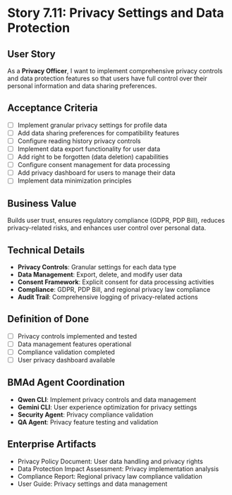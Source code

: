 # Story 7.11: Privacy Settings and Data Protection

## User Story

As a **Privacy Officer**, I want to implement comprehensive privacy controls and data protection features so that users have full control over their personal information and data sharing preferences.

## Acceptance Criteria

- [ ] Implement granular privacy settings for profile data
- [ ] Add data sharing preferences for compatibility features
- [ ] Configure reading history privacy controls
- [ ] Implement data export functionality for user data
- [ ] Add right to be forgotten (data deletion) capabilities
- [ ] Configure consent management for data processing
- [ ] Add privacy dashboard for users to manage their data
- [ ] Implement data minimization principles

## Business Value

Builds user trust, ensures regulatory compliance (GDPR, PDP Bill), reduces privacy-related risks, and enhances user control over personal data.

## Technical Details

- **Privacy Controls**: Granular settings for each data type
- **Data Management**: Export, delete, and modify user data
- **Consent Framework**: Explicit consent for data processing activities
- **Compliance**: GDPR, PDP Bill, and regional privacy law compliance
- **Audit Trail**: Comprehensive logging of privacy-related actions

## Definition of Done

- [ ] Privacy controls implemented and tested
- [ ] Data management features operational
- [ ] Compliance validation completed
- [ ] User privacy dashboard available

## BMAd Agent Coordination

- **Qwen CLI**: Implement privacy controls and data management
- **Gemini CLI**: User experience optimization for privacy settings
- **Security Agent**: Privacy compliance validation
- **QA Agent**: Privacy feature testing and validation

## Enterprise Artifacts

- Privacy Policy Document: User data handling and privacy rights
- Data Protection Impact Assessment: Privacy implementation analysis
- Compliance Report: Regional privacy law compliance validation
- User Guide: Privacy settings and data management
